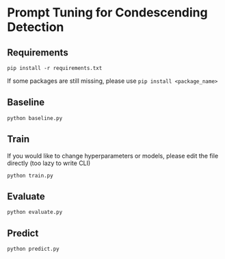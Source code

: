# Prompt Tuning for Condescending Detection

## Requirements
```
pip install -r requirements.txt
```
If some packages are still missing, please use ```pip install <package_name>```

## Baseline
```
python baseline.py
```

## Train
If you would like to change hyperparameters or models, please edit the file directly (too lazy to write CLI)
```
python train.py
```
## Evaluate
```
python evaluate.py
```
## Predict
```
python predict.py
```
